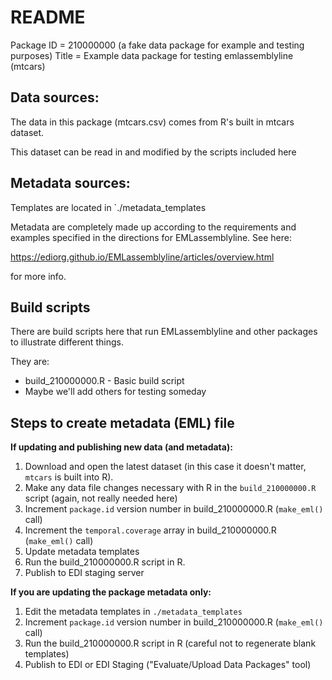 # README

Package ID = 210000000 (a fake data package for example and testing purposes)
Title = Example data package for testing emlassemblyline (mtcars)

## Data sources:

The data in this package (mtcars.csv) comes from R's built in mtcars dataset.

This dataset can be read in and modified by the scripts included here

## Metadata sources:

Templates are located in `./metadata_templates

Metadata are completely made up according to the requirements and examples specified in the directions for
EMLassemblyline. See here:

<https://ediorg.github.io/EMLassemblyline/articles/overview.html>

for more info.

## Build scripts

There are build scripts here that run EMLassemblyline and other packages
to illustrate different things.

They are:

* build_210000000.R - Basic build script
* Maybe we'll add others for testing someday


## Steps to create metadata (EML) file

**If updating and publishing new data (and metadata):**

  1. Download and open the latest dataset (in this case it doesn't matter, `mtcars` is built into R).
  2. Make any data file changes necessary with R in the `build_210000000.R` script (again, not really needed here)
  3. Increment `package.id` version number in build_210000000.R (`make_eml()` call)
  4. Increment the `temporal.coverage` array in build_210000000.R (`make_eml()` call)
  5. Update metadata templates
  6. Run the build_210000000.R script in R.
  7. Publish to EDI staging server

**If you are updating the package metadata only:**

  1. Edit the metadata templates in `./metadata_templates`
  2. Increment `package.id` version number in build_210000000.R (`make_eml()` call)
  3. Run the build_210000000.R script in R (careful not to regenerate blank templates)
  4. Publish to EDI or EDI Staging ("Evaluate/Upload Data Packages" tool)

